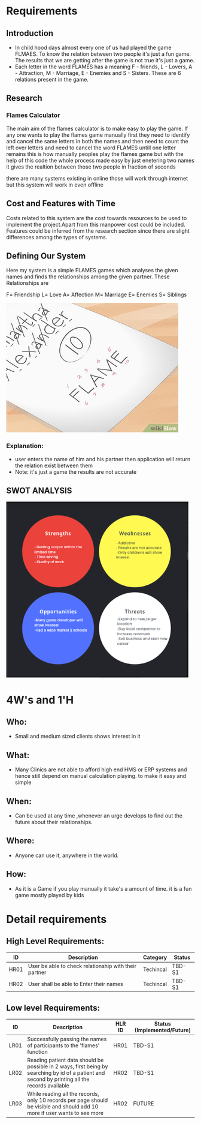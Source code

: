 # Requirements
## Introduction
 * In child hood days almost every one of us had played the game FLMAES. To know the relation between two people it's just a fun game. The results that we are getting after the game is not true it's just a game.
 * Each letter in the word FLAMES has a meaning F - friends, L - Lovers, A - Attraction, M - Marriage, E - Enemies and S - Sisters. These are 6 relations present in the game.

## Research
### Flames Calculator
The main aim of the flames calculator is to make easy to play the game. If any one wants to play the flames game manually first they need to identify and cancel the same letters in both the names and then need to count the left over letters and need to cancel the word FLAMES untill one letter remains this is how manually peoples play the flames game but with the help of this code the whole process made easy by just enetering two names it gives the realtion between those two people in fraction of seconds

there are many systems existing in online those will work through internet but this system will work in even offline

## Cost and Features with Time 
Costs related to this system are the cost towards resources to be used to implement the project.Apart from this manpower cost could be included. Features could be inferred from the research section since there are slight differences among the types of systems.

## Defining Our System
Here my system is a simple FLAMES games which analyses the given names and finds the relationships among the given partner. These Relationships are

F= Friendship
L= Love
A= Affection
M= Marriage
E= Enemies
S= Siblings

![Description](https://github.com/man36725/Mini_Project/blob/main/1_Requirements/fl.jpg)
### Explanation:
* user enters the name of him and his partner then application will return the relation exist between them 
* Note: it's just a game the results are not accurate


## SWOT ANALYSIS
![SWOT Analysis](https://github.com/man36725/Mini_Project/blob/main/1_Requirements/swot.PNG)

# 4W&#39;s and 1&#39;H

## Who:
* Small and medium sized clients shows interest in it

## What:
* Many Clinics are not able to afford high end HMS or ERP systems and hence still depend on manual calculation playing. to make it easy and simple 
## When:
* Can be used at any time ,whenever an urge develops to find out the future about their relationships.
## Where:
* Anyone can use it, anywhere in the world.

## How:
* As it is a Game if you play manually it take's a amount of time. it is a fun game mostly played by kids 

# Detail requirements
## High Level Requirements: 
| ID | Description | Category | Status | 
| ----- | ----- | ------- | ---------|
| HR01 | User be able to check relationship with their partner | Techincal | TBD-S1 | 
| HR02 | User shall be able to Enter their names | Techincal | TBD-S1 |

##  Low level Requirements:
 
| ID | Description | HLR ID | Status (Implemented/Future) |
| ------ | --------- | ------ | ----- |
| LR01 | Successfully passing the names of participants to the 'flames' function | HR01 | TBD-S1 |
| LR02 | Reading patient data should be possible in 2 ways, first being by searching by id of a patient and second by printing all the records available | HR02 | TBD-S1 |
| LR03 | While reading all the records, only 10 records per page should be visible and should add 10 more if user wants to see more | HR02 | FUTURE |

